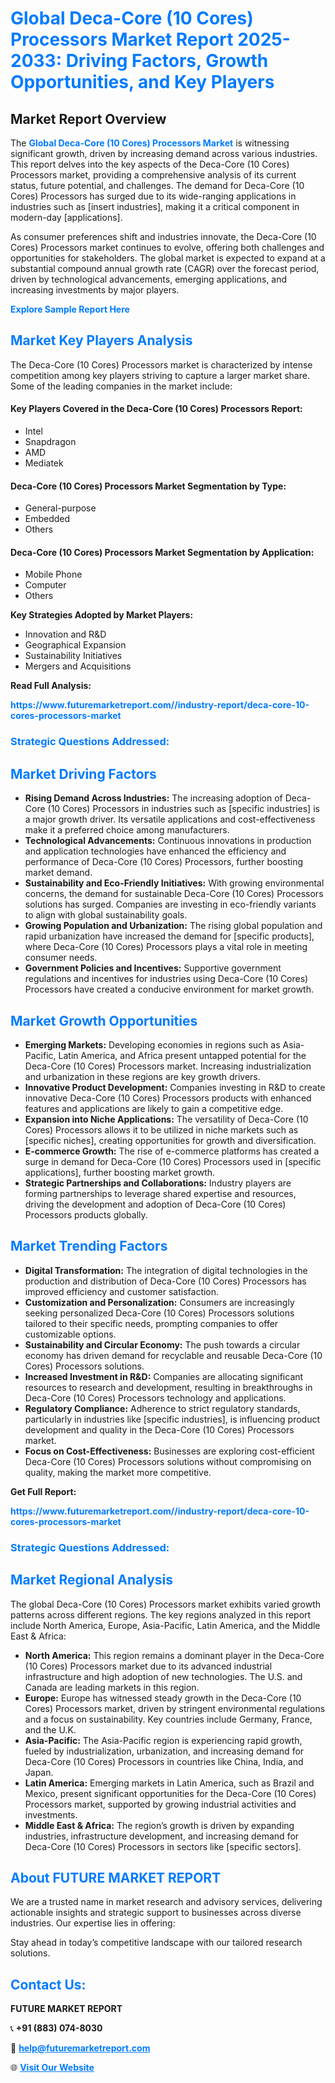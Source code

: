 <h1 style="color: #007BFF;">Global Deca-Core (10 Cores) Processors Market Report 2025-2033: Driving Factors, Growth Opportunities, and Key Players</h1>

<section id="overview">
<h2>Market Report Overview</h2>
<p>The <a href="https://www.futuremarketreport.com//industry-report/deca-core-10-cores-processors-market" style="color: #007BFF; text-decoration: none;"><strong>Global Deca-Core (10 Cores) Processors Market</strong></a> is witnessing significant growth, driven by increasing demand across various industries. This report delves into the key aspects of the Deca-Core (10 Cores) Processors market, providing a comprehensive analysis of its current status, future potential, and challenges. The demand for Deca-Core (10 Cores) Processors has surged due to its wide-ranging applications in industries such as [insert industries], making it a critical component in modern-day [applications].</p>
<p>As consumer preferences shift and industries innovate, the Deca-Core (10 Cores) Processors market continues to evolve, offering both challenges and opportunities for stakeholders. The global market is expected to expand at a substantial compound annual growth rate (CAGR) over the forecast period, driven by technological advancements, emerging applications, and increasing investments by major players.</p>
</section>

<section id="overview">
<p><a href="https://www.futuremarketreport.com//request-sample/reportId=81560" style="color: #007BFF; text-decoration: none;"><strong>Explore Sample Report Here</strong></a></p>
</section>

<section id="key-players">
<h2 style="color: #007BFF;">Market Key Players Analysis</h2>
<p>The Deca-Core (10 Cores) Processors market is characterized by intense competition among key players striving to capture a larger market share. Some of the leading companies in the market include:</p>
<h4>Key Players Covered in the Deca-Core (10 Cores) Processors Report:</h4>
<ul><li>Intel</li><li>Snapdragon</li><li>AMD</li><li>Mediatek</li></ul>
<h4>Deca-Core (10 Cores) Processors Market Segmentation by Type:</h4>
<ul><li>General-purpose</li><li>Embedded</li><li>Others</li></ul>

<h4>Deca-Core (10 Cores) Processors Market Segmentation by Application:</h4>
<ul><li>Mobile Phone</li><li>Computer</li><li>Others</li></ul>
<p><strong>Key Strategies Adopted by Market Players:</strong></p>
<ul>
<li>Innovation and R&D</li>
<li>Geographical Expansion</li>
<li>Sustainability Initiatives</li>
<li>Mergers and Acquisitions</li>
</ul>
</section>

<section>
<p><strong>Read Full Analysis: </strong></p><a href="https://www.futuremarketreport.com//industry-report/deca-core-10-cores-processors-market" style="color: #007BFF; text-decoration: none;"><strong>https://www.futuremarketreport.com//industry-report/deca-core-10-cores-processors-market</strong></a>
<h3 style="color: #007BFF;">Strategic Questions Addressed:</h3>
</section>

<section id="driving-factors">
<h2 style="color: #007BFF;">Market Driving Factors</h2>
<ul>
<li><strong>Rising Demand Across Industries:</strong> The increasing adoption of Deca-Core (10 Cores) Processors in industries such as [specific industries] is a major growth driver. Its versatile applications and cost-effectiveness make it a preferred choice among manufacturers.</li>
<li><strong>Technological Advancements:</strong> Continuous innovations in production and application technologies have enhanced the efficiency and performance of Deca-Core (10 Cores) Processors, further boosting market demand.</li>
<li><strong>Sustainability and Eco-Friendly Initiatives:</strong> With growing environmental concerns, the demand for sustainable Deca-Core (10 Cores) Processors solutions has surged. Companies are investing in eco-friendly variants to align with global sustainability goals.</li>
<li><strong>Growing Population and Urbanization:</strong> The rising global population and rapid urbanization have increased the demand for [specific products], where Deca-Core (10 Cores) Processors plays a vital role in meeting consumer needs.</li>
<li><strong>Government Policies and Incentives:</strong> Supportive government regulations and incentives for industries using Deca-Core (10 Cores) Processors have created a conducive environment for market growth.</li>
</ul>
</section>

<section id="growth-opportunities">
<h2 style="color: #007BFF;">Market Growth Opportunities</h2>
<ul>
<li><strong>Emerging Markets:</strong> Developing economies in regions such as Asia-Pacific, Latin America, and Africa present untapped potential for the Deca-Core (10 Cores) Processors market. Increasing industrialization and urbanization in these regions are key growth drivers.</li>
<li><strong>Innovative Product Development:</strong> Companies investing in R&D to create innovative Deca-Core (10 Cores) Processors products with enhanced features and applications are likely to gain a competitive edge.</li>
<li><strong>Expansion into Niche Applications:</strong> The versatility of Deca-Core (10 Cores) Processors allows it to be utilized in niche markets such as [specific niches], creating opportunities for growth and diversification.</li>
<li><strong>E-commerce Growth:</strong> The rise of e-commerce platforms has created a surge in demand for Deca-Core (10 Cores) Processors used in [specific applications], further boosting market growth.</li>
<li><strong>Strategic Partnerships and Collaborations:</strong> Industry players are forming partnerships to leverage shared expertise and resources, driving the development and adoption of Deca-Core (10 Cores) Processors products globally.</li>
</ul>
</section>

<section id="trending-factors">
<h2 style="color: #007BFF;">Market Trending Factors</h2>
<ul>
<li><strong>Digital Transformation:</strong> The integration of digital technologies in the production and distribution of Deca-Core (10 Cores) Processors has improved efficiency and customer satisfaction.</li>
<li><strong>Customization and Personalization:</strong> Consumers are increasingly seeking personalized Deca-Core (10 Cores) Processors solutions tailored to their specific needs, prompting companies to offer customizable options.</li>
<li><strong>Sustainability and Circular Economy:</strong> The push towards a circular economy has driven demand for recyclable and reusable Deca-Core (10 Cores) Processors solutions.</li>
<li><strong>Increased Investment in R&D:</strong> Companies are allocating significant resources to research and development, resulting in breakthroughs in Deca-Core (10 Cores) Processors technology and applications.</li>
<li><strong>Regulatory Compliance:</strong> Adherence to strict regulatory standards, particularly in industries like [specific industries], is influencing product development and quality in the Deca-Core (10 Cores) Processors market.</li>
<li><strong>Focus on Cost-Effectiveness:</strong> Businesses are exploring cost-efficient Deca-Core (10 Cores) Processors solutions without compromising on quality, making the market more competitive.</li>
</ul>
</section>

<section>
<p><strong>Get Full Report: </strong></p><a href="https://www.futuremarketreport.com//industry-report/deca-core-10-cores-processors-market" style="color: #007BFF; text-decoration: none;"><strong>https://www.futuremarketreport.com//industry-report/deca-core-10-cores-processors-market</strong></a>
<h3 style="color: #007BFF;">Strategic Questions Addressed:</h3>
</section>


<section id="regional-analysis">
<h2 style="color: #007BFF;">Market Regional Analysis</h2>
<p>The global Deca-Core (10 Cores) Processors market exhibits varied growth patterns across different regions. The key regions analyzed in this report include North America, Europe, Asia-Pacific, Latin America, and the Middle East & Africa:</p>
<ul>
<li><strong>North America:</strong> This region remains a dominant player in the Deca-Core (10 Cores) Processors market due to its advanced industrial infrastructure and high adoption of new technologies. The U.S. and Canada are leading markets in this region.</li>
<li><strong>Europe:</strong> Europe has witnessed steady growth in the Deca-Core (10 Cores) Processors market, driven by stringent environmental regulations and a focus on sustainability. Key countries include Germany, France, and the U.K.</li>
<li><strong>Asia-Pacific:</strong> The Asia-Pacific region is experiencing rapid growth, fueled by industrialization, urbanization, and increasing demand for Deca-Core (10 Cores) Processors in countries like China, India, and Japan.</li>
<li><strong>Latin America:</strong> Emerging markets in Latin America, such as Brazil and Mexico, present significant opportunities for the Deca-Core (10 Cores) Processors market, supported by growing industrial activities and investments.</li>
<li><strong>Middle East & Africa:</strong> The region’s growth is driven by expanding industries, infrastructure development, and increasing demand for Deca-Core (10 Cores) Processors in sectors like [specific sectors].</li>
</ul>
</section>

<footer>
<h2 style="color: #007BFF;">About FUTURE MARKET REPORT</h2>
<p>We are a trusted name in market research and advisory services, delivering actionable insights and strategic support to businesses across diverse industries. Our expertise lies in offering:</p>

<p>Stay ahead in today’s competitive landscape with our tailored research solutions.</p>

<h2 style="color: #007BFF;">Contact Us:</h2>
<p><strong>FUTURE MARKET REPORT</strong></p>
<p>📞 <strong>+91 (883) 074-8030</strong></p>
<p>📧 <strong><a href="mailto:help@futuremarketreport.com" style="color: #007BFF;">help@futuremarketreport.com</a></strong></p>
<p>🌐 <strong><a href="https://www.futuremarketreport.com/" style="color: #007BFF;">Visit Our Website</a></strong></p>
</footer>